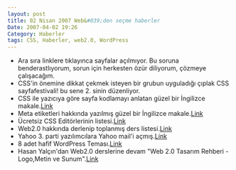 ```yaml
---
layout: post
title: 02 Nisan 2007 Web&#039;den seçme haberler
Date: 2007-04-02 19:26
Category: Haberler
tags: CSS, Haberler, web2.0, WordPress
---
```


-   Ara sıra linklere tıklayınca sayfalar açılmıyor. Bu soruna
    benderastlıyorum, sorun için herkesten özür diliyorum, çözmeye
    çalışacağım.
-   CSS'in önemine dikkat çekmek isteyen bir grubun uyguladığı çıplak
    CSS sayfafestivali! bu sene 2. sinin düzenliyor.
-   CSS ile yazıcıya göre sayfa kodlamayı anlatan güzel bir İngilizce
    makale.[Link][1]
-   Meta etiketleri hakkında yazılmış güzel bir İngilizce
    makale.[Link][2]
-   Ücretsiz CSS Editörlerinin listesi.[Link][3]
-   Web2.0 hakkında derlenip toplanmış ders listesi.[Link][4]
-   Yahoo 3. parti yazılımcılara Yahoo mail'i açmış.[Link][5]
-   8 adet hafif WordPress Teması.[Link][6]
-   Hasan Yalçın'dan Web2.0 derslerine devam "Web 2.0 Tasarım Rehberi -
    Logo,Metin ve Sunum".[Link][7]


  [1]: http://www.webcredible.co.uk/user-friendly-resources/css/print-stylesheet.shtml
    "Link"
  [2]: http://www.seomoz.org/blog/making-the-most-of-meta-description-tags
    "Link"
  [3]: http://blog.lxpages.com/2007/03/29/free-css-editors/ "Link"
  [4]: http://plcmcl2-things.blogspot.com/ "Link"
  [5]: http://news.zdnet.com/2100-9588_22-6171378.html?part=rss&tag=feed&subj=zdnn
    "Link"
  [6]: http://www.smashingmagazine.com/2007/03/29/8-fresh-and-clean-wordpress-themes/
    "Link"
  [7]: http://www.hasanyalcin.com/?p=258 "Link"
